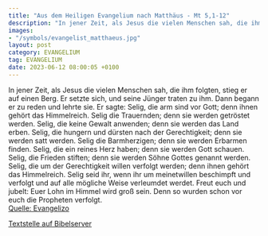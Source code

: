 ```yaml
---
title: "Aus dem Heiligen Evangelium nach Matthäus - Mt 5,1-12"
description: "In jener Zeit, als Jesus die vielen Menschen sah, die ihm folgten, stieg er auf einen Berg. Er setzte sich, und seine Jünger traten zu ihm. Dann begann er zu reden und lehrte sie. Er sagte: Selig, die arm sind vor Gott; denn ihnen gehört das Himmelreich. Selig die Trauernden; den...."
images:
- "/symbols/evangelist_matthaeus.jpg"
layout: post
category: EVANGELIUM
tag: EVANGELIUM
date: 2023-06-12 08:00:05 +0100
---
```

In jener Zeit, als Jesus die vielen Menschen sah, die ihm folgten, stieg er auf einen Berg. Er setzte sich, und seine Jünger traten zu ihm.
Dann begann er zu reden und lehrte sie.
Er sagte: Selig, die arm sind vor Gott; denn ihnen gehört das Himmelreich.
Selig die Trauernden; denn sie werden getröstet werden.<!--more-->
Selig, die keine Gewalt anwenden; denn sie werden das Land erben.
Selig, die hungern und dürsten nach der Gerechtigkeit; denn sie werden satt werden.
Selig die Barmherzigen; denn sie werden Erbarmen finden.
Selig, die ein reines Herz haben; denn sie werden Gott schauen.
Selig, die Frieden stiften; denn sie werden Söhne Gottes genannt werden.
Selig, die um der Gerechtigkeit willen verfolgt werden; denn ihnen gehört das Himmelreich.
Selig seid ihr, wenn ihr um meinetwillen beschimpft und verfolgt und auf alle mögliche Weise verleumdet werdet.
Freut euch und jubelt: Euer Lohn im Himmel wird groß sein. Denn so wurden schon vor euch die Propheten verfolgt.<br>
[Quelle: Evangelizo](https://evangeliumtagfuertag.org/DE/gospel)

[Textstelle auf Bibelserver](https://www.bibleserver.com/EU/Matthäus5,1-12)
